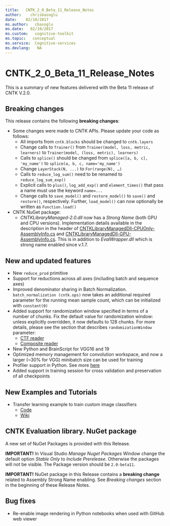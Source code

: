 ```yaml
---
title:   CNTK_2_0_Beta_11_Release_Notes
author:    chrisbasoglu
date:    02/10/2017
ms.author:   cbasoglu
ms.date:   02/10/2017
ms.custom:   cognitive-toolkit
ms.topic:   conceptual
ms.service:  Cognitive-services
ms.devlang:   NA
---
```


# CNTK_2_0_Beta_11_Release_Notes

This is a summary of new features delivered with the Beta 11 release of CNTK V.2.0.

## Breaking changes

This release contains the following **breaking changes**:

* Some changes were made to CNTK APIs. Please update your code as follows:
  * All imports from `cntk.blocks` should be changed to `cntk.layers`
  * Change calls to `Trainer()` from `Trainer(model, loss, metric, learners)` to `Trainer(model, (loss, metric), learners)`
  * Calls to `splice()` should be changed from `splice([a, b, c], 'my_name')` to `splice(a, b, c, name='my_name')`
  * Change `LayerStack(N, ...)` to `For(range(N), …)`
  * Calls to `reduce_log_sum()` need to be renamed to `reduce_log_sum_exp()`
  * Explicit calls to `plus()`, `log_add_exp()` and `element_times()` that pass a name must use the keyword `name=...`
  * Change calls to `save_model()` and `restore_model()` to `save()` and `restore()`, respectively. Further, `load_model()` can now optionally be written as `Function.load()`
* CNTK NuGet package:
  * *CNTKLibraryManaged-2.0.dll* now has a *Strong Name* (both GPU and CPU versions). Implementation details available in the description in the header of  [CNTKLibraryManagedDll-CPUOnly-AssemblyInfo.cs](https://github.com/Microsoft/CNTK/blob/master/bindings/csharp/CNTKLibraryManagedDll/CNTKLibraryManagedDll-CPUOnly-AssemblyInfo.cs) and [CNTKLibraryManagedDll-GPU-AssemblyInfo.cs](https://github.com/Microsoft/CNTK/blob/master/bindings/csharp/CNTKLibraryManagedDll/CNTKLibraryManagedDll-GPU-AssemblyInfo.cs). This is in addition to *EvalWrapper.dll* which is strong name enabled since v.1.7.

## New and updated features

* New `reduce_prod` primitive
* Support for reductions across all axes (including batch and sequence axes)
* Improved denominator sharing in Batch Normalization. `batch_normalization (cntk.ops)` now takes an additional required parameter for the running mean sample count, which can be initialized with `constant(0)`
* Added support for randomization window specified in terms of a number of chunks. Fix the default value for randomization window: unless explicitly overridden, it now defaults to 128 chunks. For more details, please see the section that describes `randomizationWindow` parameter:
  * [CTF reader](../BrainScript-CNTKTextFormat-Reader.md#reader-section)
  * [Composite reader](../BrainScript-and-Python---Understanding-and-Extending-Readers.md#general-reader-configuration)
* New Python and BrainScript for VGG16 and 19
* Optimized memory management for convolution workspace, and now a larger (~30% for VGG) minibatch size can be used for training  
* Profiler support in Python. See more [here](../BrainScript-and-Python-Performance-Profiler.md#for-python)
* Added support in training session for cross validation and preservation of all checkpoints

## New Examples and Tutorials

* Transfer learning example to train custom image classifiers
  * [Code](https://github.com/Microsoft/CNTK/tree/v2.0.beta11.0/Examples/Image/TransferLearning) 
  * [Wiki](../Build-your-own-image-classifier-using-Transfer-Learning.md)

## CNTK Evaluation library. NuGet package

A new set of NuGet Packages is provided with this Release. 

**IMPORTANT!** In Visual Studio *Manage Nuget Packages* Window change the default option *Stable Only* to *Include Prerelease*. Otherwise the packages will not be visible. The Package version should be ```2.0-beta11```.

**IMPORTANT!** NuGet package in this Release contains a **breaking change** related to Assembly Strong Name enabling. See *Breaking changes* section in the beginning of these Release Notes. 

## Bug fixes

* Re-enable image rendering in Python notebooks when used with GitHub web viewer
